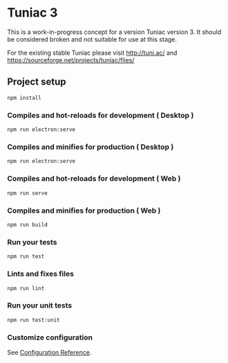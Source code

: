 # Tuniac 3
This is a work-in-progress concept for a version Tuniac version 3.
It should be considered broken and not suitable for use at this stage.

For the existing stable Tuniac please visit http://tuni.ac/ and https://sourceforge.net/projects/tuniac/files/


## Project setup
```
npm install
```


### Compiles and hot-reloads for development ( Desktop )
```
npm run electron:serve
```

### Compiles and minifies for production ( Desktop )
```
npm run electron:serve
```


### Compiles and hot-reloads for development ( Web )
```
npm run serve
```

### Compiles and minifies for production ( Web )
```
npm run build
```

### Run your tests
```
npm run test
```

### Lints and fixes files
```
npm run lint
```

### Run your unit tests
```
npm run test:unit
```

### Customize configuration
See [Configuration Reference](https://cli.vuejs.org/config/).
